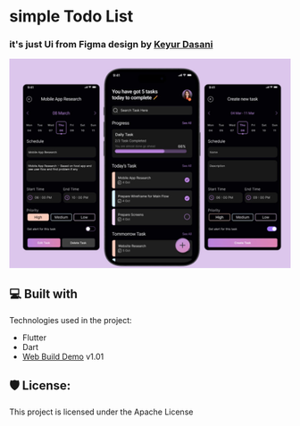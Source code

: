 # simple Todo List
### it's just Ui from Figma design by [Keyur Dasani](https://www.figma.com/@KeyurDasani)


<p align="center"><img src="https://github.com/hesamzs/simpleTodoList/blob/main/assets/images/img.png" alt="project-image"></p>

  
<h2>💻 Built with</h2>

Technologies used in the project:

*   Flutter
*   Dart
*   [Web Build Demo](https://hesamzs.github.io/simpleTodoList/#/) v1.01

<h2>🛡️ License:</h2>

This project is licensed under the Apache License
